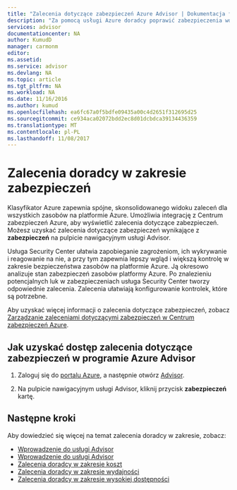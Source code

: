 ```yaml
---
title: "Zalecenia dotyczące zabezpieczeń Azure Advisor | Dokumentacja firmy Microsoft"
description: "Za pomocą usługi Azure doradcy poprawić zabezpieczenia wdrożeń platformy Azure."
services: advisor
documentationcenter: NA
author: KumudD
manager: carmonm
editor: 
ms.assetid: 
ms.service: advisor
ms.devlang: NA
ms.topic: article
ms.tgt_pltfrm: NA
ms.workload: NA
ms.date: 11/16/2016
ms.author: kumud
ms.openlocfilehash: ea6fc67a0f5bdfe09435a00c4d2651f312695d25
ms.sourcegitcommit: ce934aca02072bdd2ec8d01dcbdca39134436359
ms.translationtype: MT
ms.contentlocale: pl-PL
ms.lasthandoff: 11/08/2017
---
```

# <a name="advisor-security-recommendations"></a>Zalecenia doradcy w zakresie zabezpieczeń

Klasyfikator Azure zapewnia spójne, skonsolidowanego widoku zaleceń dla wszystkich zasobów na platformie Azure. Umożliwia integrację z Centrum zabezpieczeń Azure, aby wyświetlić zalecenia dotyczące zabezpieczeń. Możesz uzyskać zalecenia dotyczące zabezpieczeń wynikające z **zabezpieczeń** na pulpicie nawigacyjnym usługi Advisor.

Usługa Security Center ułatwia zapobieganie zagrożeniom, ich wykrywanie i reagowanie na nie, a przy tym zapewnia lepszy wgląd i większą kontrolę w zakresie bezpieczeństwa zasobów na platformie Azure. Ją okresowo analizuje stan zabezpieczeń zasobów platformy Azure. Po znalezieniu potencjalnych luk w zabezpieczeniach usługa Security Center tworzy odpowiednie zalecenia. Zalecenia ułatwiają konfigurowanie kontrolek, które są potrzebne. 

Aby uzyskać więcej informacji o zalecenia dotyczące zabezpieczeń, zobacz [Zarządzanie zaleceniami dotyczącymi zabezpieczeń w Centrum zabezpieczeń Azure](https://azure.microsoft.com/en-us/documentation/articles/security-center-recommendations/).

## <a name="how-to-access-security-recommendations-in-azure-advisor"></a>Jak uzyskać dostęp zalecenia dotyczące zabezpieczeń w programie Azure Advisor

1. Zaloguj się do [portalu Azure](https://portal.azure.com), a następnie otwórz [Advisor](https://aka.ms/azureadvisordashboard).

2.  Na pulpicie nawigacyjnym usługi Advisor, kliknij przycisk **zabezpieczeń** kartę.

## <a name="next-steps"></a>Następne kroki

Aby dowiedzieć się więcej na temat zalecenia doradcy w zakresie, zobacz:
* [Wprowadzenie do usługi Advisor](advisor-overview.md)
* [Wprowadzenie do usługi Advisor](advisor-get-started.md)
* [Zalecenia doradcy w zakresie koszt](advisor-performance-recommendations.md)
* [Zalecenia doradcy w zakresie wydajności](advisor-performance-recommendations.md)
* [Zalecenia doradcy w zakresie wysokiej dostępności](advisor-high-availability-recommendations.md)


 
